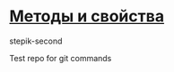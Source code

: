 # [Методы и свойства](https://stepik.org/lesson/682539/step/20?unit=681351)
 stepik-second


Test repo for git commands
